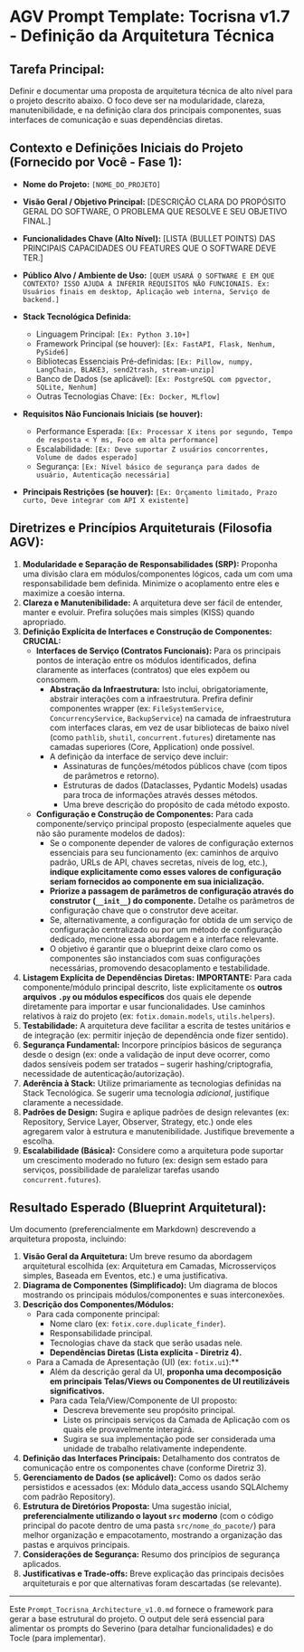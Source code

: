 # AGV Prompt Template: Tocrisna v1.7 - Definição da Arquitetura Técnica

## Tarefa Principal:
Definir e documentar uma proposta de arquitetura técnica de alto nível para o projeto descrito abaixo. O foco deve ser na modularidade, clareza, manutenibilidade, e na definição clara dos principais componentes, suas interfaces de comunicação e suas dependências diretas.

## Contexto e Definições Iniciais do Projeto (Fornecido por Você - Fase 1):

-   **Nome do Projeto:** `[NOME_DO_PROJETO]`

-   **Visão Geral / Objetivo Principal:**
    [DESCRIÇÃO CLARA DO PROPÓSITO GERAL DO SOFTWARE, O PROBLEMA QUE RESOLVE E SEU OBJETIVO FINAL.]
    
-   **Funcionalidades Chave (Alto Nível):**
    [LISTA (BULLET POINTS) DAS PRINCIPAIS CAPACIDADES OU FEATURES QUE O SOFTWARE DEVE TER.]

-   **Público Alvo / Ambiente de Uso:** `[QUEM USARÁ O SOFTWARE E EM QUE CONTEXTO? ISSO AJUDA A INFERIR REQUISITOS NÃO FUNCIONAIS. Ex: Usuários finais em desktop, Aplicação web interna, Serviço de backend.]`

-   **Stack Tecnológica Definida:**
    -   Linguagem Principal: `[Ex: Python 3.10+]`
    -   Framework Principal (se houver): `[Ex: FastAPI, Flask, Nenhum, PySide6]`
    -   Bibliotecas Essenciais Pré-definidas: `[Ex: Pillow, numpy, LangChain, BLAKE3, send2trash, stream-unzip]`
    -   Banco de Dados (se aplicável): `[Ex: PostgreSQL com pgvector, SQLite, Nenhum]`
    -   Outras Tecnologias Chave: `[Ex: Docker, MLflow]`
    
-   **Requisitos Não Funcionais Iniciais (se houver):**
    -   Performance Esperada: `[Ex: Processar X itens por segundo, Tempo de resposta < Y ms, Foco em alta performance]`
    -   Escalabilidade: `[Ex: Deve suportar Z usuários concorrentes, Volume de dados esperado]`
    -   Segurança: `[Ex: Nível básico de segurança para dados de usuário, Autenticação necessária]`

-   **Principais Restrições (se houver):** `[Ex: Orçamento limitado, Prazo curto, Deve integrar com API X existente]`

## Diretrizes e Princípios Arquiteturais (Filosofia AGV):
1.  **Modularidade e Separação de Responsabilidades (SRP):** Proponha uma divisão clara em módulos/componentes lógicos, cada um com uma responsabilidade bem definida. Minimize o acoplamento entre eles e maximize a coesão interna.
2.  **Clareza e Manutenibilidade:** A arquitetura deve ser fácil de entender, manter e evoluir. Prefira soluções mais simples (KISS) quando apropriado.
3.  **Definição Explícita de Interfaces e Construção de Componentes:** **CRUCIAL:**
    *   **Interfaces de Serviço (Contratos Funcionais):** Para os principais pontos de interação entre os módulos identificados, defina claramente as interfaces (contratos) que eles expõem ou consomem.
        *   **Abstração da Infraestrutura:** Isto inclui, obrigatoriamente, abstrair interações com a infraestrutura. Prefira definir componentes wrapper (ex: `FileSystemService`, `ConcurrencyService`, `BackupService`) na camada de infraestrutura com interfaces claras, em vez de usar bibliotecas de baixo nível (como `pathlib`, `shutil`, `concurrent.futures`) diretamente nas camadas superiores (Core, Application) onde possível.
        *   A definição da interface de serviço deve incluir:
            *   Assinaturas de funções/métodos públicos chave (com tipos de parâmetros e retorno).
            *   Estruturas de dados (Dataclasses, Pydantic Models) usadas para troca de informações através desses métodos.
            *   Uma breve descrição do propósito de cada método exposto.
    *   **Configuração e Construção de Componentes:** Para cada componente/serviço principal proposto (especialmente aqueles que não são puramente modelos de dados):
        *   Se o componente depender de valores de configuração externos essenciais para seu funcionamento (ex: caminhos de arquivo padrão, URLs de API, chaves secretas, níveis de log, etc.), **indique explicitamente como esses valores de configuração seriam fornecidos ao componente em sua inicialização.**
        *   **Priorize a passagem de parâmetros de configuração através do construtor (`__init__`) do componente.** Detalhe os parâmetros de configuração chave que o construtor deve aceitar.
        *   Se, alternativamente, a configuração for obtida de um serviço de configuração centralizado ou por um método de configuração dedicado, mencione essa abordagem e a interface relevante.
        *   O objetivo é garantir que o blueprint deixe claro como os componentes são instanciados com suas configurações necessárias, promovendo desacoplamento e testabilidade.
4.  **Listagem Explícita de Dependências Diretas:** **IMPORTANTE:** Para cada componente/módulo principal descrito, liste explicitamente os **outros arquivos `.py` ou módulos específicos** dos quais ele depende diretamente para importar e usar funcionalidades. Use caminhos relativos à raiz do projeto (ex: `fotix.domain.models`, `utils.helpers`).
5.  **Testabilidade:** A arquitetura deve facilitar a escrita de testes unitários e de integração (ex: permitir injeção de dependência onde fizer sentido).
6.  **Segurança Fundamental:** Incorpore princípios básicos de segurança desde o design (ex: onde a validação de input deve ocorrer, como dados sensíveis podem ser tratados – sugerir hashing/criptografia, necessidade de autenticação/autorização).
7.  **Aderência à Stack:** Utilize primariamente as tecnologias definidas na Stack Tecnológica. Se sugerir uma tecnologia *adicional*, justifique claramente a necessidade.
8.  **Padrões de Design:** Sugira e aplique padrões de design relevantes (ex: Repository, Service Layer, Observer, Strategy, etc.) onde eles agregarem valor à estrutura e manutenibilidade. Justifique brevemente a escolha.
9.  **Escalabilidade (Básica):** Considere como a arquitetura pode suportar um crescimento moderado no futuro (ex: design sem estado para serviços, possibilidade de paralelizar tarefas usando `concurrent.futures`).

## Resultado Esperado (Blueprint Arquitetural):
Um documento (preferencialmente em Markdown) descrevendo a arquitetura proposta, incluindo:

1.  **Visão Geral da Arquitetura:** Um breve resumo da abordagem arquitetural escolhida (ex: Arquitetura em Camadas, Microsserviços simples, Baseada em Eventos, etc.)  e uma justificativa.
2.  **Diagrama de Componentes (Simplificado):** Um diagrama de blocos mostrando os principais módulos/componentes e suas interconexões.
3.  **Descrição dos Componentes/Módulos:** 
    -   Para cada componente principal:
        -   Nome claro (ex: `fotix.core.duplicate_finder`).
        -   Responsabilidade principal.
        -   Tecnologias chave da stack que serão usadas nele.
        -   **Dependências Diretas (Lista explícita - Diretriz 4).**
    -   Para a Camada de Apresentação (UI) (ex: `fotix.ui`):**
        -   Além da descrição geral da UI, **proponha uma decomposição em principais Telas/Views ou Componentes de UI reutilizáveis significativos.**
        -   Para cada Tela/View/Componente de UI proposto:
            -   Descreva brevemente seu propósito principal.
            -   Liste os principais serviços da Camada de Aplicação com os quais ele provavelmente interagirá.
            -   Sugira se sua implementação pode ser considerada uma unidade de trabalho relativamente independente.
4.  **Definição das Interfaces Principais:** Detalhamento dos contratos de comunicação entre os componentes chave (conforme Diretriz 3).
5.  **Gerenciamento de Dados (se aplicável):** Como os dados serão persistidos e acessados (ex: Módulo data_access usando SQLAlchemy com padrão Repository).
6.  **Estrutura de Diretórios Proposta:** Uma sugestão inicial, **preferencialmente utilizando o layout `src` moderno** (com o código principal do pacote dentro de uma pasta `src/nome_do_pacote/`) para melhor organização e empacotamento, mostrando a organização das pastas e arquivos principais.
7.  **Considerações de Segurança:** Resumo dos princípios de segurança aplicados.
8.  **Justificativas e Trade-offs:** Breve explicação das principais decisões arquiteturais e por que alternativas foram descartadas (se relevante).

---

Este `Prompt_Tocrisna_Architecture_v1.0.md` fornece o framework para gerar a base estrutural do projeto. O output dele será essencial para alimentar os prompts do Severino (para detalhar funcionalidades) e do Tocle (para implementar).